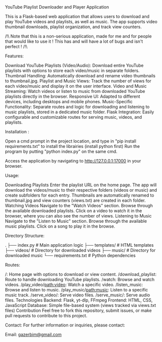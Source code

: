 YouTube Playlist Downloader and Player Application

This is a Flask-based web application that allows users to download and play YouTube videos and playlists, as well as music. The app supports video thumbnail downloads, playlist organization, and track view counters.

/!\ Note that this is a non-serious application, made for me and for people that would like to use it ! This has and will have a lot of bugs and isn't perfect ! /!\


Features:

Download YouTube Playlists (Video/Audio): Download entire YouTube playlists with options to store each video/music in separate folders.
Thumbnail Handling: Automatically download and rename video thumbnails to thumbnail.jpg.
Playlist and Music Views: Track the number of views for each video/music and display it on the user interface.
Video and Music Streaming: Watch videos or listen to music from downloaded YouTube playlists directly in the browser.
Responsive UI: Adapted to different devices, including desktops and mobile phones.
Music-Specific Functionality: Separate routes and logic for downloading and listening to music playlists, stored in a dedicated music folder.
Flask Integration: Easily configurable and customizable routes for serving music, videos, and playlists.

Installation : 

Open a cmd prompt in the project location, and type in "pip install requirements.txt" to install the librairies (install python first)
Run the program by putting "python index.py" on the same cmd.

Access the application by navigating to http://127.0.0.1:17000 in your browser.


Usage:


Downloading Playlists
Enter the playlist URL on the home page.
The app will download the videos/music to their respective folders (videos or music) and create subfolders for each entry.
Thumbnails are automatically renamed to thumbnail.jpg and view counters (views.txt) are created in each folder.
Watching Videos
Navigate to the "Watch Videos" section.
Browse through the available downloaded playlists.
Click on a video to watch it in the browser, where you can also see the number of views.
Listening to Music
Navigate to the "Listen to Music" section.
Browse through the available music playlists.
Click on a song to play it in the browse.


Directory Structure:

.
├── index.py                # Main application logic
├── templates/              # HTML templates
├── videos/                 # Directory for downloaded videos
├── music/                  # Directory for downloaded music
└── requirements.txt        # Python dependencies


Routes:


/: Home page with options to download or view content.
/download_playlist: Route to handle downloading YouTube playlists.
/watch: Browse and watch videos.
/play_video/<path:video>: Watch a specific video.
/listen_music: Browse and listen to music.
/play_music/<path:music>: Listen to a specific music track.
/serve_video/<filename>: Serve video files.
/serve_music/<filename>: Serve audio files.
Technologies
Backend: Flask, yt-dlp, FFmpeg
Frontend: HTML, CSS, JavaScript
Database: Simple file-based system (views tracked via views.txt files)
Contribution
Feel free to fork this repository, submit issues, or make pull requests to contribute to this project.


Contact:
For further information or inquiries, please contact:

Email: gazerbim@gmail.com

